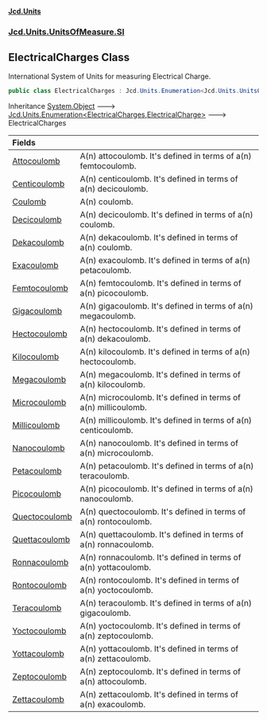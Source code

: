 #### [Jcd.Units](index.md 'index')
### [Jcd.Units.UnitsOfMeasure.SI](Jcd.Units.UnitsOfMeasure.SI.md 'Jcd.Units.UnitsOfMeasure.SI')

## ElectricalCharges Class

International System of Units for measuring Electrical Charge.

```csharp
public class ElectricalCharges : Jcd.Units.Enumeration<Jcd.Units.UnitsOfMeasure.SI.ElectricalCharges, Jcd.Units.UnitTypes.ElectricalCharge>
```

Inheritance [System.Object](https://docs.microsoft.com/en-us/dotnet/api/System.Object 'System.Object') &#129106; [Jcd.Units.Enumeration&lt;](Jcd.Units.Enumeration_TEnumeration,T_.md 'Jcd.Units.Enumeration<TEnumeration,T>')[ElectricalCharges](Jcd.Units.UnitsOfMeasure.SI.ElectricalCharges.md 'Jcd.Units.UnitsOfMeasure.SI.ElectricalCharges')[,](Jcd.Units.Enumeration_TEnumeration,T_.md 'Jcd.Units.Enumeration<TEnumeration,T>')[ElectricalCharge](Jcd.Units.UnitTypes.ElectricalCharge.md 'Jcd.Units.UnitTypes.ElectricalCharge')[&gt;](Jcd.Units.Enumeration_TEnumeration,T_.md 'Jcd.Units.Enumeration<TEnumeration,T>') &#129106; ElectricalCharges

| Fields | |
| :--- | :--- |
| [Attocoulomb](Jcd.Units.UnitsOfMeasure.SI.ElectricalCharges.Attocoulomb.md 'Jcd.Units.UnitsOfMeasure.SI.ElectricalCharges.Attocoulomb') | A(n) attocoulomb. It's defined in terms of a(n) femtocoulomb. |
| [Centicoulomb](Jcd.Units.UnitsOfMeasure.SI.ElectricalCharges.Centicoulomb.md 'Jcd.Units.UnitsOfMeasure.SI.ElectricalCharges.Centicoulomb') | A(n) centicoulomb. It's defined in terms of a(n) decicoulomb. |
| [Coulomb](Jcd.Units.UnitsOfMeasure.SI.ElectricalCharges.Coulomb.md 'Jcd.Units.UnitsOfMeasure.SI.ElectricalCharges.Coulomb') | A(n) coulomb. |
| [Decicoulomb](Jcd.Units.UnitsOfMeasure.SI.ElectricalCharges.Decicoulomb.md 'Jcd.Units.UnitsOfMeasure.SI.ElectricalCharges.Decicoulomb') | A(n) decicoulomb. It's defined in terms of a(n) coulomb. |
| [Dekacoulomb](Jcd.Units.UnitsOfMeasure.SI.ElectricalCharges.Dekacoulomb.md 'Jcd.Units.UnitsOfMeasure.SI.ElectricalCharges.Dekacoulomb') | A(n) dekacoulomb. It's defined in terms of a(n) coulomb. |
| [Exacoulomb](Jcd.Units.UnitsOfMeasure.SI.ElectricalCharges.Exacoulomb.md 'Jcd.Units.UnitsOfMeasure.SI.ElectricalCharges.Exacoulomb') | A(n) exacoulomb. It's defined in terms of a(n) petacoulomb. |
| [Femtocoulomb](Jcd.Units.UnitsOfMeasure.SI.ElectricalCharges.Femtocoulomb.md 'Jcd.Units.UnitsOfMeasure.SI.ElectricalCharges.Femtocoulomb') | A(n) femtocoulomb. It's defined in terms of a(n) picocoulomb. |
| [Gigacoulomb](Jcd.Units.UnitsOfMeasure.SI.ElectricalCharges.Gigacoulomb.md 'Jcd.Units.UnitsOfMeasure.SI.ElectricalCharges.Gigacoulomb') | A(n) gigacoulomb. It's defined in terms of a(n) megacoulomb. |
| [Hectocoulomb](Jcd.Units.UnitsOfMeasure.SI.ElectricalCharges.Hectocoulomb.md 'Jcd.Units.UnitsOfMeasure.SI.ElectricalCharges.Hectocoulomb') | A(n) hectocoulomb. It's defined in terms of a(n) dekacoulomb. |
| [Kilocoulomb](Jcd.Units.UnitsOfMeasure.SI.ElectricalCharges.Kilocoulomb.md 'Jcd.Units.UnitsOfMeasure.SI.ElectricalCharges.Kilocoulomb') | A(n) kilocoulomb. It's defined in terms of a(n) hectocoulomb. |
| [Megacoulomb](Jcd.Units.UnitsOfMeasure.SI.ElectricalCharges.Megacoulomb.md 'Jcd.Units.UnitsOfMeasure.SI.ElectricalCharges.Megacoulomb') | A(n) megacoulomb. It's defined in terms of a(n) kilocoulomb. |
| [Microcoulomb](Jcd.Units.UnitsOfMeasure.SI.ElectricalCharges.Microcoulomb.md 'Jcd.Units.UnitsOfMeasure.SI.ElectricalCharges.Microcoulomb') | A(n) microcoulomb. It's defined in terms of a(n) millicoulomb. |
| [Millicoulomb](Jcd.Units.UnitsOfMeasure.SI.ElectricalCharges.Millicoulomb.md 'Jcd.Units.UnitsOfMeasure.SI.ElectricalCharges.Millicoulomb') | A(n) millicoulomb. It's defined in terms of a(n) centicoulomb. |
| [Nanocoulomb](Jcd.Units.UnitsOfMeasure.SI.ElectricalCharges.Nanocoulomb.md 'Jcd.Units.UnitsOfMeasure.SI.ElectricalCharges.Nanocoulomb') | A(n) nanocoulomb. It's defined in terms of a(n) microcoulomb. |
| [Petacoulomb](Jcd.Units.UnitsOfMeasure.SI.ElectricalCharges.Petacoulomb.md 'Jcd.Units.UnitsOfMeasure.SI.ElectricalCharges.Petacoulomb') | A(n) petacoulomb. It's defined in terms of a(n) teracoulomb. |
| [Picocoulomb](Jcd.Units.UnitsOfMeasure.SI.ElectricalCharges.Picocoulomb.md 'Jcd.Units.UnitsOfMeasure.SI.ElectricalCharges.Picocoulomb') | A(n) picocoulomb. It's defined in terms of a(n) nanocoulomb. |
| [Quectocoulomb](Jcd.Units.UnitsOfMeasure.SI.ElectricalCharges.Quectocoulomb.md 'Jcd.Units.UnitsOfMeasure.SI.ElectricalCharges.Quectocoulomb') | A(n) quectocoulomb. It's defined in terms of a(n) rontocoulomb. |
| [Quettacoulomb](Jcd.Units.UnitsOfMeasure.SI.ElectricalCharges.Quettacoulomb.md 'Jcd.Units.UnitsOfMeasure.SI.ElectricalCharges.Quettacoulomb') | A(n) quettacoulomb. It's defined in terms of a(n) ronnacoulomb. |
| [Ronnacoulomb](Jcd.Units.UnitsOfMeasure.SI.ElectricalCharges.Ronnacoulomb.md 'Jcd.Units.UnitsOfMeasure.SI.ElectricalCharges.Ronnacoulomb') | A(n) ronnacoulomb. It's defined in terms of a(n) yottacoulomb. |
| [Rontocoulomb](Jcd.Units.UnitsOfMeasure.SI.ElectricalCharges.Rontocoulomb.md 'Jcd.Units.UnitsOfMeasure.SI.ElectricalCharges.Rontocoulomb') | A(n) rontocoulomb. It's defined in terms of a(n) yoctocoulomb. |
| [Teracoulomb](Jcd.Units.UnitsOfMeasure.SI.ElectricalCharges.Teracoulomb.md 'Jcd.Units.UnitsOfMeasure.SI.ElectricalCharges.Teracoulomb') | A(n) teracoulomb. It's defined in terms of a(n) gigacoulomb. |
| [Yoctocoulomb](Jcd.Units.UnitsOfMeasure.SI.ElectricalCharges.Yoctocoulomb.md 'Jcd.Units.UnitsOfMeasure.SI.ElectricalCharges.Yoctocoulomb') | A(n) yoctocoulomb. It's defined in terms of a(n) zeptocoulomb. |
| [Yottacoulomb](Jcd.Units.UnitsOfMeasure.SI.ElectricalCharges.Yottacoulomb.md 'Jcd.Units.UnitsOfMeasure.SI.ElectricalCharges.Yottacoulomb') | A(n) yottacoulomb. It's defined in terms of a(n) zettacoulomb. |
| [Zeptocoulomb](Jcd.Units.UnitsOfMeasure.SI.ElectricalCharges.Zeptocoulomb.md 'Jcd.Units.UnitsOfMeasure.SI.ElectricalCharges.Zeptocoulomb') | A(n) zeptocoulomb. It's defined in terms of a(n) attocoulomb. |
| [Zettacoulomb](Jcd.Units.UnitsOfMeasure.SI.ElectricalCharges.Zettacoulomb.md 'Jcd.Units.UnitsOfMeasure.SI.ElectricalCharges.Zettacoulomb') | A(n) zettacoulomb. It's defined in terms of a(n) exacoulomb. |
